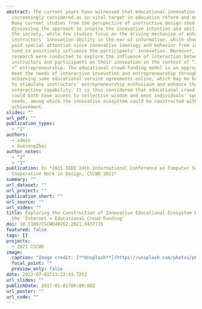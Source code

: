 ```yaml
---
abstract: The current years have witnessed that educational innovation has been
  increasingly considered as an vital target in education reform and management.
  Many current studies from the perspective of instructive design shed light on
  discussing the approach to inspire the innovative intention and ability among
  the society, while few studies focus on the driving mechanism of enhancing
  instructors' innovation ability in the ear of information, which should be
  paid special attention since innovative ideology and behavior from instructors
  tend to positively influence the participants' innovation. Moreover, few
  research were conducted to explore the influence of interaction between
  instructors and participants on their innovation in the context of “internet
  +” entrepreneurship. The educational crowd-funding model is an approach to
  meet the needs of interactive innovation and entrepreneurship through
  achieving some educational service agreements online, which may be beneficial
  to stimulate instructors' entrepreneurship enthusiasm and enhance their
  interactive capability. It is thus considered that educational crowd-funding
  could both have access to collective wisdom and meet individuals' specific
  needs, among which the innovative ecosystem could be constructed with
  achievement.
slides: ""
url_pdf: ""
publication_types:
  - "1"
authors:
  - admin
  - XuesongZhai
author_notes:
  - "2"
  - "1"
publication: In *2021 IEEE 24th International Conference on Computer Supported
  Cooperative Work in Design, CSCWD 2021*
summary: ""
url_dataset: ""
url_project: ""
publication_short: ""
url_source: ""
url_video: ""
title: Exploring the Construction of Innovative Educational Ecosystem Based on
  the 'Internet + Educational Crowd Funding'
doi: 10.1109/CSCWD49262.2021.9437735
featured: false
tags: []
projects:
  - 2021 CSCWD
image:
  caption: "Image credit: [**Unsplash**](https://unsplash.com/photos/pLCdAaMFLTE)"
  focal_point: ""
  preview_only: false
date: 2022-07-01T13:22:43.725Z
url_slides: ""
publishDate: 2017-01-01T00:00:00Z
url_poster: ""
url_code: ""
---
```

